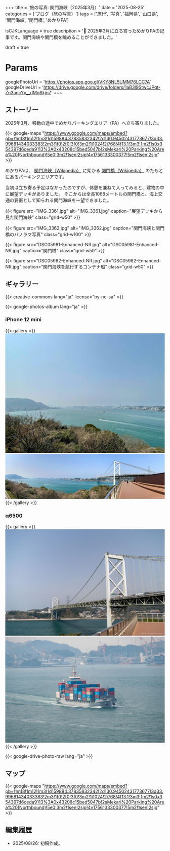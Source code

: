 +++
title = '旅の写真: 関門海峡（2025年3月）'
date = '2025-08-25'
categories = ['ブログ（旅の写真）']
tags = ['旅行', '写真', '福岡県', '山口県', '関門海峡', '関門橋', 'めかりPA']

isCJKLanguage = true
description = '🌉 2025年3月に立ち寄っためかりPAの記事です。関門海峡や関門橋を眺めることができました。'

draft = true

# Params
googlePhotoUrl = 'https://photos.app.goo.gl/VKY8NL5UMM76LCC7A'
googleDriveUrl = 'https://drive.google.com/drive/folders/1aB3l9StwcJPqt-Zn3ancYx__dMqSkjn7'
+++


## ストーリー

2025年3月、移動の途中でめかりパーキングエリア（PA）へ立ち寄りました。

{{< google-maps "https://www.google.com/maps/embed?pb=!1m18!1m12!1m3!1d159884.37835832342!2d130.94502431773677!3d33.99681434033383!2m3!1f0!2f0!3f0!3m2!1i1024!2i768!4f13.1!3m3!1m2!1s0x354397d6ceda9113%3A0x43208c15bed5047b!2sMekari%20Parking%20Area%20(Northbound)!5e0!3m2!1sen!2sjp!4v1756133300377!5m2!1sen!2sjp" >}}

めかりPAは、 [関門海峡（Wikipedia）](https://ja.wikipedia.org/wiki/%E9%96%A2%E9%96%80%E6%B5%B7%E5%B3%A1) に架かる [関門橋（Wikipedia）](https://ja.wikipedia.org/wiki/%E9%96%A2%E9%96%80%E6%A9%8B) のたもとにあるパーキングエリアです。

当初は立ち寄る予定はなかったのですが、休憩を兼ねて入ってみると、建物の中に展望デッキがありました。
そこからは全長1068メートルの関門橋と、海上交通の要衝として知られる関門海峡を一望できました。

{{< figure
    src="IMG_3361.jpg"
    alt="IMG_3361.jpg"
    caption="展望デッキから見た関門海峡"
    class="grid-w50"
    >}}

{{< figure
    src="IMG_3362.jpg"
    alt="IMG_3362.jpg"
    caption="関門海峡と関門橋のパノラマ写真"
    class="grid-w100"
    >}}

{{< figure
    src="DSC05981-Enhanced-NR.jpg"
    alt="DSC05981-Enhanced-NR.jpg"
    caption="関門橋"
    class="grid-w50"
    >}}

{{< figure
    src="DSC05982-Enhanced-NR.jpg"
    alt="DSC05982-Enhanced-NR.jpg"
    caption="関門海峡を航行するコンテナ船"
    class="grid-w50"
    >}}


## ギャラリー

{{< creative-commons lang="ja" license="by-nc-sa" >}}

{{< google-photos-album lang="ja" >}}


### iPhone 12 mini

{{< gallery >}}
<img src="IMG_3361.jpg" alt="IMG_3361.jpg" class="grid-w33" />
<img src="IMG_3362.jpg" alt="IMG_3362.jpg" class="grid-w66" />
{{< /gallery >}}


### α6500

{{< gallery >}}
<img src="DSC05981-Enhanced-NR.jpg" alt="DSC05981-Enhanced-NR.jpg" class="grid-w50" />
<img src="DSC05982-Enhanced-NR.jpg" alt="DSC05982-Enhanced-NR.jpg" class="grid-w50" />
{{< /gallery >}}

{{< google-drive-photo-raw lang="ja" >}}


## マップ

{{< google-maps "https://www.google.com/maps/embed?pb=!1m18!1m12!1m3!1d159884.37835832342!2d130.94502431773677!3d33.99681434033383!2m3!1f0!2f0!3f0!3m2!1i1024!2i768!4f13.1!3m3!1m2!1s0x354397d6ceda9113%3A0x43208c15bed5047b!2sMekari%20Parking%20Area%20(Northbound)!5e0!3m2!1sen!2sjp!4v1756133300377!5m2!1sen!2sjp" >}}


## 編集履歴

- 2025/08/26: 初稿作成。


